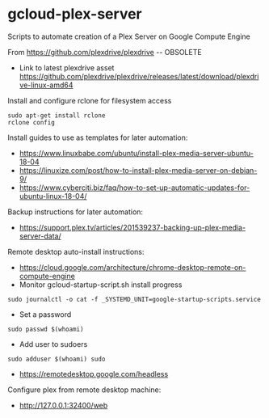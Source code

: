# gcloud-plex-server
Scripts to automate creation of a Plex Server on Google Compute Engine

From https://github.com/plexdrive/plexdrive -- OBSOLETE
- Link to latest plexdrive asset https://github.com/plexdrive/plexdrive/releases/latest/download/plexdrive-linux-amd64

Install and configure rclone for filesystem access

```
sudo apt-get install rclone
rclone config
```

Install guides to use as templates for later automation:
- https://www.linuxbabe.com/ubuntu/install-plex-media-server-ubuntu-18-04
- https://linuxize.com/post/how-to-install-plex-media-server-on-debian-9/
- https://www.cyberciti.biz/faq/how-to-set-up-automatic-updates-for-ubuntu-linux-18-04/

Backup instructions for later automation:
- https://support.plex.tv/articles/201539237-backing-up-plex-media-server-data/

Remote desktop auto-install instructions:
- https://cloud.google.com/architecture/chrome-desktop-remote-on-compute-engine
- Monitor gcloud-startup-script.sh install progress
```
sudo journalctl -o cat -f _SYSTEMD_UNIT=google-startup-scripts.service
```
- Set a password
```
sudo passwd $(whoami)
```
- Add user to sudoers
```
sudo adduser $(whoami) sudo
```
- https://remotedesktop.google.com/headless

Configure plex from remote desktop machine:
- http://127.0.0.1:32400/web
